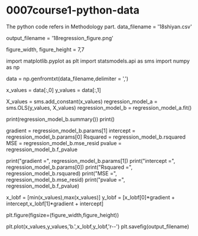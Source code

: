 # 0007course1-python-data
The python code refers in Methodology part.
data_filename = '18shiyan.csv'


output_filename = '18regression_figure.png'


figure_width, figure_height = 7,7


import matplotlib.pyplot as plt
import statsmodels.api as sms
import numpy as np

data = np.genfromtxt(data_filename,delimiter = ',')


x_values = data[:,0]
y_values = data[:,1]


X_values = sms.add_constant(x_values)
regression_model_a = sms.OLS(y_values, X_values)
regression_model_b = regression_model_a.fit()

print(regression_model_b.summary())
print()


gradient  = regression_model_b.params[1]
intercept = regression_model_b.params[0]
Rsquared  = regression_model_b.rsquared
MSE       = regression_model_b.mse_resid
pvalue    = regression_model_b.f_pvalue


print("gradient  =", regression_model_b.params[1])
print("intercept =", regression_model_b.params[0])
print("Rsquared  =", regression_model_b.rsquared)
print("MSE       =", regression_model_b.mse_resid)
print("pvalue    =", regression_model_b.f_pvalue)


x_lobf = [min(x_values),max(x_values)]
y_lobf = [x_lobf[0]*gradient + intercept,x_lobf[1]*gradient + intercept]


plt.figure(figsize=(figure_width,figure_height))


plt.plot(x_values,y_values,'b.',x_lobf,y_lobf,'r--')
plt.savefig(output_filename)
